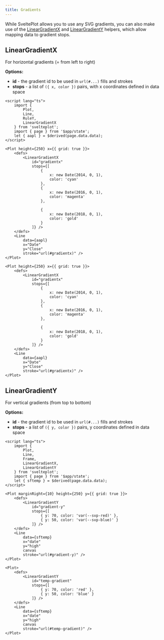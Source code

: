 ```yaml
---
title: Gradients
---
```


While SveltePlot allows you to use any SVG gradients, you can also make use of the [LinearGradientX](#LinearGradientX) and [LinearGradientY](#LinearGradientY) helpers, which allow mapping data to gradient stops.

## LinearGradientX

For horizontal gradients (= from left to right)

**Options:**

- **id** - the gradient id to be used in `url(#...)` fills and strokes
- **stops** - a list of `({ x, color })` pairs, with x coordinates defined in data space

```svelte live
<script lang="ts">
    import {
        Plot,
        Line,
        RuleY,
        LinearGradientX
    } from 'svelteplot';
    import { page } from '$app/state';
    let { aapl } = $derived(page.data.data);
</script>

<Plot height={250} x={{ grid: true }}>
    <defs>
        <LinearGradientX
            id="gradientx"
            stops={[
                {
                    x: new Date(2014, 0, 1),
                    color: 'cyan'
                },
                {
                    x: new Date(2016, 0, 1),
                    color: 'magenta'
                },

                {
                    x: new Date(2018, 0, 1),
                    color: 'gold'
                }
            ]} />
    </defs>
    <Line
        data={aapl}
        x="Date"
        y="Close"
        stroke="url(#gradientx)" />
</Plot>
```

```svelte
<Plot height={250} x={{ grid: true }}>
    <defs>
        <LinearGradientX
            id="gradientx"
            stops={[
                {
                    x: new Date(2014, 0, 1),
                    color: 'cyan'
                },
                {
                    x: new Date(2016, 0, 1),
                    color: 'magenta'
                },

                {
                    x: new Date(2018, 0, 1),
                    color: 'gold'
                }
            ]} />
    </defs>
    <Line
        data={aapl}
        x="Date"
        y="Close"
        stroke="url(#gradientx)" />
</Plot>
```

## LinearGradientY

For vertical gradients (from top to bottom)

**Options:**

- **id** - the gradient id to be used in `url(#...)` fills and strokes
- **stops** - a list of `({ y, color })` pairs, y coordinates defined in data space

```svelte live
<script lang="ts">
    import {
        Plot,
        Line,
        Frame,
        LinearGradientX,
        LinearGradientY
    } from 'svelteplot';
    import { page } from '$app/state';
    let { sftemp } = $derived(page.data.data);
</script>

<Plot marginRight={10} height={250} y={{ grid: true }}>
    <defs>
        <LinearGradientY
            id="gradient-y"
            stops={[
                { y: 70, color: 'var(--svp-red)' },
                { y: 50, color: 'var(--svp-blue)' }
            ]} />
    </defs>
    <Line
        data={sftemp}
        x="date"
        y="high"
        canvas
        stroke="url(#gradient-y)" />
</Plot>
```

```svelte
<Plot>
    <defs>
        <LinearGradientY
            id="temp-gradient"
            stops={[
                { y: 70, color: 'red' },
                { y: 50, color: 'blue' }
            ]} />
    </defs>
    <Line
        data={sftemp}
        x="date"
        y="high"
        canvas
        stroke="url(#temp-gradient)" />
</Plot>
```
